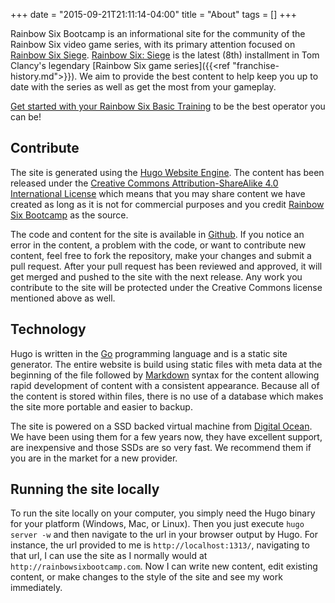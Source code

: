+++
date = "2015-09-21T21:11:14-04:00"
title = "About"
tags = []
+++

Rainbow Six Bootcamp is an informational site for the community of the Rainbow Six video game series, with its primary attention focused on [Rainbow Six Siege](http://www.amazon.com/gp/product/B00KUYQZAU/ref=as_li_tl?ie=UTF8&camp=1789&creative=390957&creativeASIN=B00KUYQZAU&linkCode=as2&tag=xboxonenation-20&linkId=QI5TMJ33WUM6SLVD). [Rainbow Six: Siege](http://rainbow6.ubi.com/siege) is the latest (8th) installment in Tom Clancy's legendary [Rainbow Six game series]({{<ref "franchise-history.md">}}). We aim to provide the best content to help keep you up to date with the series as well as get the most from your gameplay.

[Get started with your Rainbow Six Basic Training](/basic-training/) to be the best operator you can be!

## Contribute

The site is generated using the [Hugo Website Engine](http://gohugo.io/). The content has been released under the [Creative Commons Attribution-ShareAlike 4.0 International License](http://creativecommons.org/licenses/by-sa/4.0/) which means that you may share content we have created as long as it is not for commercial purposes and you credit [Rainbow Six Bootcamp](http://rainbowsixbootcamp.com) as the source.

The code and content for the site is available in [Github](https://github.com/christophermancini/rainbow-six-bootcamp). If you notice an error in the content, a problem with the code, or want to contribute new content, feel free to fork the repository, make your changes and submit a pull request. After your pull request has been reviewed and approved, it will get merged and pushed to the site with the next release. Any work you contribute to the site will be protected under the Creative Commons license mentioned above as well.

## Technology

Hugo is written in the [Go](https://golang.org) programming language and is a static site generator. The entire website is build using static files with meta data at the beginning of the file followed by [Markdown](https://daringfireball.net/projects/markdown/) syntax for the content allowing rapid development of content with a consistent appearance. Because all of the content is stored within files, there is no use of a database which makes the site more portable and easier to backup.

The site is powered on a SSD backed virtual machine from [Digital Ocean](https://www.digitalocean.com/?refcode=76ac42e5dcf8). We have been using them for a few years now, they have excellent support, are inexpensive and those SSDs are so very fast. We recommend them if you are in the market for a new provider.

## Running the site locally

To run the site locally on your computer, you simply need the Hugo binary for your platform (Windows, Mac, or Linux). Then you just execute `hugo server -w` and then navigate to the url in your browser output by Hugo. For instance, the url provided to me is `http://localhost:1313/`, navigating to that url, I can use the site as I normally would at `http://rainbowsixbootcamp.com`. Now I can write new content, edit existing content, or make changes to the style of the site and see my work immediately.
